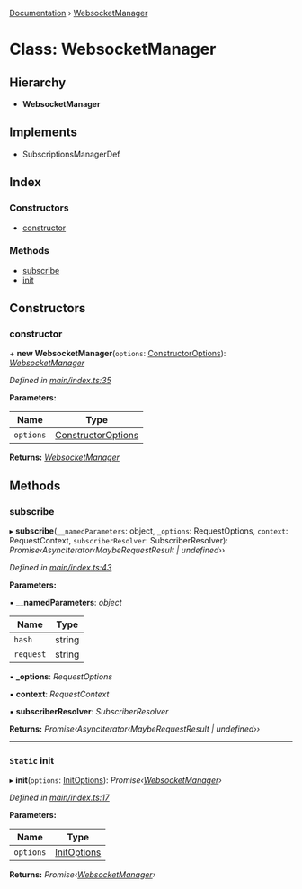 [Documentation](../README.md) › [WebsocketManager](websocketmanager.md)

# Class: WebsocketManager

## Hierarchy

* **WebsocketManager**

## Implements

* SubscriptionsManagerDef

## Index

### Constructors

* [constructor](websocketmanager.md#constructor)

### Methods

* [subscribe](websocketmanager.md#subscribe)
* [init](websocketmanager.md#static-init)

## Constructors

###  constructor

\+ **new WebsocketManager**(`options`: [ConstructorOptions](../README.md#constructoroptions)): *[WebsocketManager](websocketmanager.md)*

*Defined in [main/index.ts:35](https://github.com/badbatch/graphql-box/blob/35d1f39/packages/websocket-manager/src/main/index.ts#L35)*

**Parameters:**

Name | Type |
------ | ------ |
`options` | [ConstructorOptions](../README.md#constructoroptions) |

**Returns:** *[WebsocketManager](websocketmanager.md)*

## Methods

###  subscribe

▸ **subscribe**(`__namedParameters`: object, `_options`: RequestOptions, `context`: RequestContext, `subscriberResolver`: SubscriberResolver): *Promise‹AsyncIterator‹MaybeRequestResult | undefined››*

*Defined in [main/index.ts:43](https://github.com/badbatch/graphql-box/blob/35d1f39/packages/websocket-manager/src/main/index.ts#L43)*

**Parameters:**

▪ **__namedParameters**: *object*

Name | Type |
------ | ------ |
`hash` | string |
`request` | string |

▪ **_options**: *RequestOptions*

▪ **context**: *RequestContext*

▪ **subscriberResolver**: *SubscriberResolver*

**Returns:** *Promise‹AsyncIterator‹MaybeRequestResult | undefined››*

___

### `Static` init

▸ **init**(`options`: [InitOptions](../README.md#initoptions)): *Promise‹[WebsocketManager](websocketmanager.md)›*

*Defined in [main/index.ts:17](https://github.com/badbatch/graphql-box/blob/35d1f39/packages/websocket-manager/src/main/index.ts#L17)*

**Parameters:**

Name | Type |
------ | ------ |
`options` | [InitOptions](../README.md#initoptions) |

**Returns:** *Promise‹[WebsocketManager](websocketmanager.md)›*
